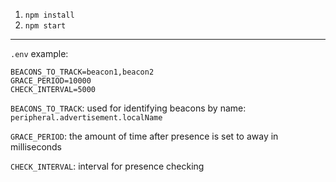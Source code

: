1. `npm install`
2. `npm start`

***

`.env` example:

```
BEACONS_TO_TRACK=beacon1,beacon2
GRACE_PERIOD=10000
CHECK_INTERVAL=5000
```

`BEACONS_TO_TRACK`: used for identifying beacons by name: `peripheral.advertisement.localName`

`GRACE_PERIOD`: the amount of time after presence is set to away in milliseconds

`CHECK_INTERVAL`: interval for presence checking
